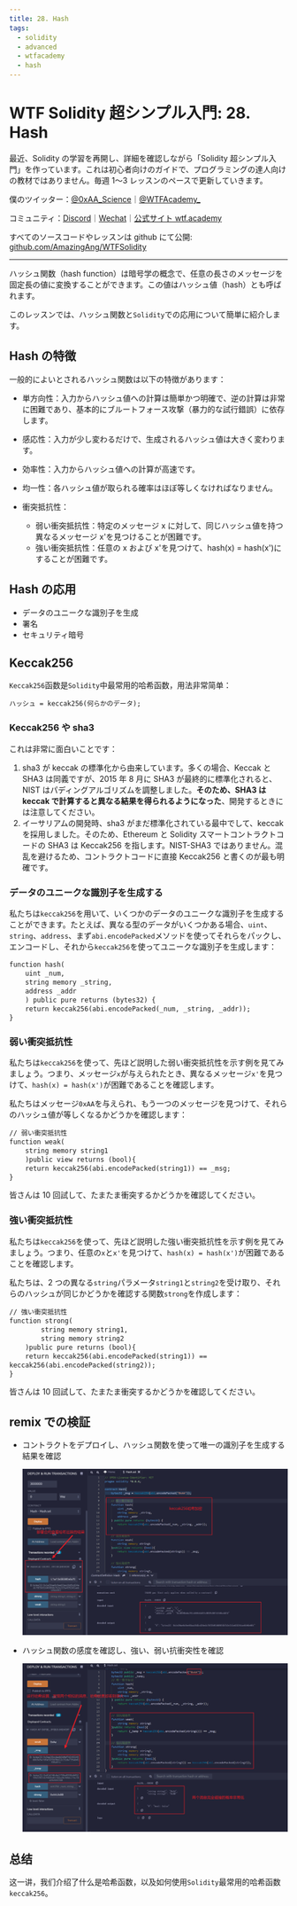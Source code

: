 ```yaml
---
title: 28. Hash
tags:
  - solidity
  - advanced
  - wtfacademy
  - hash
---
```


# WTF Solidity 超シンプル入門: 28. Hash

最近、Solidity の学習を再開し、詳細を確認しながら「Solidity 超シンプル入門」を作っています。これは初心者向けのガイドで、プログラミングの達人向けの教材ではありません。毎週 1〜3 レッスンのペースで更新していきます。

僕のツイッター：[@0xAA_Science](https://twitter.com/0xAA_Science)｜[@WTFAcademy\_](https://twitter.com/WTFAcademy_)

コミュニティ：[Discord](https://discord.gg/5akcruXrsk)｜[Wechat](https://docs.google.com/forms/d/e/1FAIpQLSe4KGT8Sh6sJ7hedQRuIYirOoZK_85miz3dw7vA1-YjodgJ-A/viewform?usp=sf_link)｜[公式サイト wtf.academy](https://wtf.academy)

すべてのソースコードやレッスンは github にて公開: [github.com/AmazingAng/WTFSolidity](https://github.com/AmazingAng/WTFSolidity)

---

ハッシュ関数（hash function）は暗号学の概念で、任意の長さのメッセージを固定長の値に変換することができます。この値はハッシュ値（hash）とも呼ばれます。

このレッスンでは、ハッシュ関数と`Solidity`での応用について簡単に紹介します。

## Hash の特徴

一般的によいとされるハッシュ関数は以下の特徴があります：

- 単方向性：入力からハッシュ値への計算は簡単かつ明確で、逆の計算は非常に困難であり、基本的にブルートフォース攻撃（暴力的な試行錯誤）に依存します。

- 感応性：入力が少し変わるだけで、生成されるハッシュ値は大きく変わります。

- 効率性：入力からハッシュ値への計算が高速です。

- 均一性：各ハッシュ値が取られる確率はほぼ等しくなければなりません。

- 衝突抵抗性：

  - 弱い衝突抵抗性：特定のメッセージ x に対して、同じハッシュ値を持つ異なるメッセージ x'を見つけることが困難です。
  - 強い衝突抵抗性：任意の x および x'を見つけて、hash(x) = hash(x')にすることが困難です。

## Hash の応用

- データのユニークな識別子を生成
- 署名
- セキュリティ暗号

## Keccak256

`Keccak256`函数是`Solidity`中最常用的哈希函数，用法非常简单：

```solidity
ハッシュ = keccak256(何らかのデータ);
```

### Keccak256 や sha3

これは非常に面白いことです：

1. sha3 が keccak の標準化から由来しています。多くの場合、Keccak と SHA3 は同義ですが、2015 年 8 月に SHA3 が最終的に標準化されると、NIST はパディングアルゴリズムを調整しました。**そのため、SHA3 は keccak で計算すると異なる結果を得られるようになった**、開発するときには注意してください。
2. イーサリアムの開発時、sha3 がまだ標準化されている最中でして、keccak を採用しました。そのため、Ethereum と Solidity スマートコントラクトコードの SHA3 は Keccak256 を指します。NIST-SHA3 ではありません。混乱を避けるため、コントラクトコードに直接 Keccak256 と書くのが最も明確です。

### データのユニークな識別子を生成する

私たちは`keccak256`を用いて、いくつかのデータのユニークな識別子を生成することができます。たとえば、異なる型のデータがいくつかある場合、`uint`、`string`、`address`、まず`abi.encodePacked`メソッドを使ってそれらをパックし、エンコードし、それから`keccak256`を使ってユニークな識別子を生成します：

```solidity
function hash(
    uint _num,
    string memory _string,
    address _addr
    ) public pure returns (bytes32) {
    return keccak256(abi.encodePacked(_num, _string, _addr));
}
```

### 弱い衝突抵抗性

私たちは`keccak256`を使って、先ほど説明した弱い衝突抵抗性を示す例を見てみましょう。つまり、メッセージ`x`が与えられたとき、異なるメッセージ`x'`を見つけて、`hash(x) = hash(x')`が困難であることを確認します。

私たちはメッセージ`0xAA`を与えられ、もう一つのメッセージを見つけて、それらのハッシュ値が等しくなるかどうかを確認します：

```solidity
// 弱い衝突抵抗性
function weak(
    string memory string1
    )public view returns (bool){
    return keccak256(abi.encodePacked(string1)) == _msg;
}
```

皆さんは 10 回試して、たまたま衝突するかどうかを確認してください。

### 強い衝突抵抗性

私たちは`keccak256`を使って、先ほど説明した強い衝突抵抗性を示す例を見てみましょう。つまり、任意の`x`と`x'`を見つけて、`hash(x) = hash(x')`が困難であることを確認します。

私たちは、2 つの異なる`string`パラメータ`string1`と`string2`を受け取り、それらのハッシュが同じかどうかを確認する関数`strong`を作成します：

```solidity
// 強い衝突抵抗性
function strong(
        string memory string1,
        string memory string2
    )public pure returns (bool){
    return keccak256(abi.encodePacked(string1)) == keccak256(abi.encodePacked(string2));
}
```

皆さんは 10 回試して、たまたま衝突するかどうかを確認してください。

## remix での検証

- コントラクトをデプロイし、ハッシュ関数を使って唯一の識別子を生成する結果を確認

  ![28-1](./img/28-1.png)

- ハッシュ関数の感度を確認し、強い、弱い抗衝突性を確認

  ![28-2](./img/28-2.png)

## 总结

这一讲，我们介绍了什么是哈希函数，以及如何使用`Solidity`最常用的哈希函数`keccak256`。
